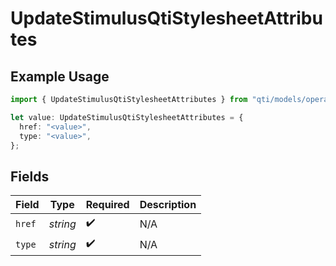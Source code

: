 # UpdateStimulusQtiStylesheetAttributes

## Example Usage

```typescript
import { UpdateStimulusQtiStylesheetAttributes } from "qti/models/operations";

let value: UpdateStimulusQtiStylesheetAttributes = {
  href: "<value>",
  type: "<value>",
};
```

## Fields

| Field              | Type               | Required           | Description        |
| ------------------ | ------------------ | ------------------ | ------------------ |
| `href`             | *string*           | :heavy_check_mark: | N/A                |
| `type`             | *string*           | :heavy_check_mark: | N/A                |